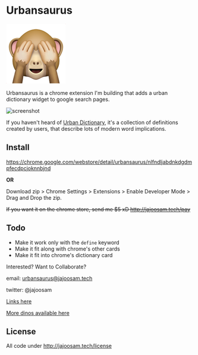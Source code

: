 # Urbansaurus

![terminator orpheus](icon.png)

Urbansaurus is a chrome extension I'm building that adds a urban dictionary widget to google search pages.

![screenshot](screenshot.png)

If you haven't heard of [Urban Dictionary](http://www.urbandictionary.com/), it's a collection of definitions created by users, that describe lots of modern word implications.

## Install

https://chrome.google.com/webstore/detail/urbansaurus/nlfndljabdnkdgdmpfecdpcjoknnbjnd

**OR**

Download zip > Chrome Settings > Extensions > Enable Developer Mode > Drag and Drop the zip.

~~If you want it on the chrome store, send me $5 xD
http://jajoosam.tech/pay~~


## Todo
- Make it work only with the `define` keyword
- Make it fit along with chrome's other cards
- Make it fit into chrome's dictionary card

Interested? Want to Collaborate?

email: urbansaurus@jajoosam.tech

twitter: @jajoosam

[Links here](https://notes.pinboard.in/u:jajoosam/ccffda8b6d7a18493c36)

[More dinos available here](https://github.com/hackclub/dinosaurs)


## License

All code under http://jajoosam.tech/license

